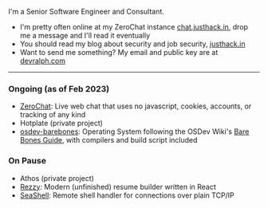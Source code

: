 I'm a Senior Software Engineer and Consultant.

- I'm pretty often online at my ZeroChat instance [chat.justhack.in](https://chat.justhack.in/Hallway), drop me a message and I'll read it eventually
- You should read my blog about security and job security, [justhack.in](https://justhack.in)
- Want to send me something? My email and public key are at [devralph.com](https://devralph.com)

---------

### Ongoing (as of Feb 2023)

- [ZeroChat](https://github.com/rslay/zerochat): Live web chat that uses no javascript, cookies, accounts, or tracking of any kind
- Hotplate (private project)
- [osdev-barebones](https://github.com/rslay/osdev-barebones): Operating System following the OSDev Wiki's [Bare Bones Guide](https://wiki.osdev.org/Bare_Bones), with compilers and build script included

### On Pause

- Athos (private project)
- [Rezzy](https://github.com/rslay/rezzy): Modern (unfinished) resume builder written in React
- [SeaShell](https://github.com/rslay/seashell): Remote shell handler for connections over plain TCP/IP

